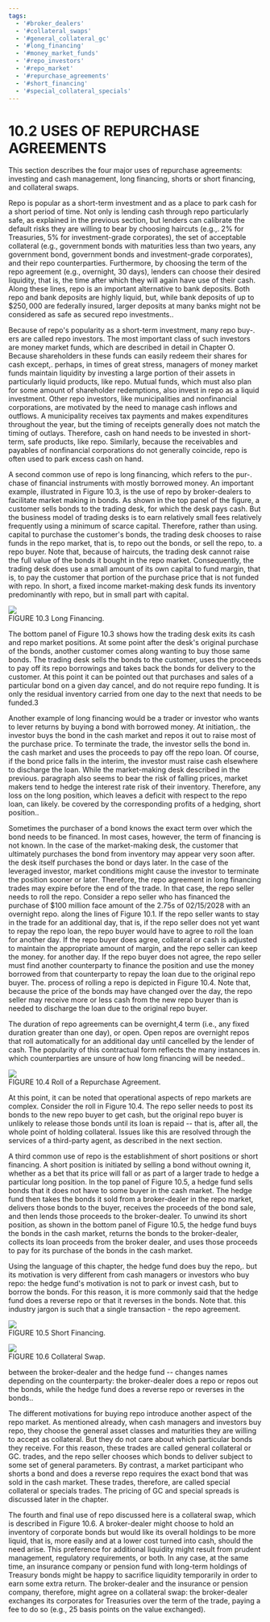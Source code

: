 ```yaml
---
tags:
  - '#broker_dealers'
  - '#collateral_swaps'
  - '#general_collateral_gc'
  - '#long_financing'
  - '#money_market_funds'
  - '#repo_investors'
  - '#repo_market'
  - '#repurchase_agreements'
  - '#short_financing'
  - '#special_collateral_specials'
---
```

# 10.2 USES OF REPURCHASE AGREEMENTS  

This section describes the four major uses of repurchase agreements: investing and cash management, long financing, shorts or short financing, and collateral swaps.  

Repo is popular as a short-term investment and as a place to park cash for a short period of time. Not only is lending cash through repo particularly safe, as explained in the previous section, but lenders can calibrate the default risks they are willing to bear by choosing haircuts (e.g.,. $2\%$ for Treasuries, $5\%$ for investment-grade corporates), the set of acceptable collateral (e.g., government bonds with maturities less than two years, any government bond, government bonds and investment-grade corporates), and their repo counterparties. Furthermore, by choosing the term of the repo agreement (e.g., overnight, 30 days), lenders can choose their desired liquidity, that is, the time after which they will again have use of their cash. Along these lines, repo is an important alternative to bank deposits. Both repo and bank deposits are highly liquid, but, while bank deposits of up to $\$250,000$ are federally insured, larger deposits at many banks might not be considered as safe as secured repo investments..  

Because of repo's popularity as a short-term investment, many repo buy-. ers are called repo investors. The most important class of such investors are money market funds, which are described in detail in Chapter O. Because shareholders in these funds can easily redeem their shares for cash except,. perhaps, in times of great stress, managers of money market funds maintain liquidity by investing a large portion of their assets in particularly liquid products, like repo. Mutual funds, which must also plan for some amount of shareholder redemptions, also invest in repo as a liquid investment. Other repo investors, like municipalities and nonfinancial corporations, are motivated by the need to manage cash inflows and outflows. A municipality receives tax payments and makes expenditures throughout the year, but the timing of receipts generally does not match the timing of outlays. Therefore, cash on hand needs to be invested in short-term, safe products, like repo. Similarly, because the receivables and payables of nonfinancial corporations do not generally coincide, repo is often used to park excess cash on hand.  

A second common use of repo is long financing, which refers to the pur-. chase of financial instruments with mostly borrowed money. An important example, illustrated in Figure 10.3, is the use of repo by broker-dealers to facilitate market making in bonds. As shown in the top panel of the figure, a customer sells bonds to the trading desk, for which the desk pays cash. But the business model of trading desks is to earn relatively small fees relatively frequently using a minimum of scarce capital. Therefore, rather than using. capital to purchase the customer's bonds, the trading desk chooses to raise funds in the repo market, that is, to repo out the bonds, or sell the repo, to. a repo buyer. Note that, because of haircuts, the trading desk cannot raise the full value of the bonds it bought in the repo market. Consequently, the trading desk does use a small amount of its own capital to fund margin, that is, to pay the customer that portion of the purchase price that is not funded with repo. In short, a fixed income market-making desk funds its inventory predominantly with repo, but in small part with capital.  

![](images/fd403e319ec39372a610ec79ed2d2945712e1710c3f620817f6282c8fe9762ff.jpg)  
FIGURE 10.3 Long Financing.  

The bottom panel of Figure 10.3 shows how the trading desk exits its cash and repo market positions. At some point after the desk's original purchase of the bonds, another customer comes along wanting to buy those same bonds. The trading desk sells the bonds to the customer, uses the proceeds to pay off its repo borrowings and takes back the bonds for delivery to the customer. At this point it can be pointed out that purchases and sales of a particular bond on a given day cancel, and do not require repo funding. It is only the residual inventory carried from one day to the next that needs to be funded.3  

Another example of long financing would be a trader or investor who wants to lever returns by buying a bond with borrowed money. At initiation,. the investor buys the bond in the cash market and repos it out to raise most of the purchase price. To terminate the trade, the investor sells the bond in. the cash market and uses the proceeds to pay off the repo loan. Of course, if the bond price falls in the interim, the investor must raise cash elsewhere to discharge the loan. While the market-making desk described in the previous. paragraph also seems to bear the risk of falling prices, market makers tend to hedge the interest rate risk of their inventory. Therefore, any loss on the long position, which leaves a deficit with respect to the repo loan, can likely. be covered by the corresponding profits of a hedging, short position..  

Sometimes the purchaser of a bond knows the exact term over which the bond needs to be financed. In most cases, however, the term of financing is not known. In the case of the market-making desk, the customer that ultimately purchases the bond from inventory may appear very soon after. the desk itself purchases the bond or days later. In the case of the leveraged investor, market conditions might cause the investor to terminate the position sooner or later. Therefore, the repo agreement in long financing trades may expire before the end of the trade. In that case, the repo seller needs to roll the repo. Consider a repo seller who has financed the purchase of $\$100$ million face amount of the 2.75s of 02/15/2028 with an overnight repo. along the lines of Figure 10.1. If the repo seller wants to stay in the trade for an additional day, that is, if the repo seller does not yet want to repay the repo loan, the repo buyer would have to agree to roll the loan for another day. If the repo buyer does agree, collateral or cash is adjusted to maintain the appropriate amount of margin, and the repo seller can keep the money. for another day. If the repo buyer does not agree, the repo seller must find another counterparty to finance the position and use the money borrowed from that counterparty to repay the loan due to the original repo buyer. The. process of rolling a repo is depicted in Figure 10.4. Note that, because the price of the bonds may have changed over the day, the repo seller may receive more or less cash from the new repo buyer than is needed to discharge the loan due to the original repo buyer.  

The duration of repo agreements can be overnight,4 term (i.e., any fixed duration greater than one day), or open. Open repos are overnight repos that roll automatically for an additional day until cancelled by the lender of cash. The popularity of this contractual form reflects the many instances in. which counterparties are unsure of how long financing will be needed..  

![](images/560ecef12bae30675e8c000f7fdf217feb35ffa6e221dae1d5707837a12722d8.jpg)  
FIGURE 10.4  Roll of a Repurchase Agreement.  

At this point, it can be noted that operational aspects of repo markets are complex. Consider the roll in Figure 10.4. The repo seller needs to post its bonds to the new repo buyer to get cash, but the original repo buyer is unlikely to release those bonds until its loan is repaid -- that is, after all, the whole point of holding collateral. Issues like this are resolved through the services of a third-party agent, as described in the next section.  

A third common use of repo is the establishment of short positions or short financing. A short position is initiated by selling a bond without owning it, whether as a bet that its price will fall or as part of a larger trade to hedge a particular long position. In the top panel of Figure 10.5, a hedge fund sells bonds that it does not have to some buyer in the cash market. The hedge fund then takes the bonds it sold from a broker-dealer in the repo market, delivers those bonds to the buyer, receives the proceeds of the bond sale, and then lends those proceeds to the broker-dealer. To unwind its short position, as shown in the bottom panel of Figure 10.5, the hedge fund buys the bonds in the cash market, returns the bonds to the broker-dealer, collects its loan proceeds from the broker dealer, and uses those proceeds to pay for its purchase of the bonds in the cash market.  

Using the language of this chapter, the hedge fund does buy the repo,. but its motivation is very different from cash managers or investors who buy repo: the hedge fund's motivation is not to park or invest cash, but to borrow the bonds. For this reason, it is more commonly said that the hedge fund does a reverse repo or that it reverses in the bonds. Note that. this industry jargon is such that a single transaction - the repo agreement.  

![](images/933fbced4668060d7735a23e723c00ad97053b719e2ec3f4b4e42294c96e6bdc.jpg)  
FIGURE 10.5  Short Financing.  

![](images/09d2cfbd522c4a0ed46454fcb11dd8d783fecd9a53a1c211e06a452484c152f5.jpg)  
FIGURE 10.6 Collateral Swap.  

between the broker-dealer and the hedge fund -- changes names depending on the counterparty: the broker-dealer does a repo or repos out the bonds, while the hedge fund does a reverse repo or reverses in the bonds..  

The different motivations for buying repo introduce another aspect of the repo market. As mentioned already, when cash managers and investors buy repo, they choose the general asset classes and maturities they are willing to accept as collateral. But they do not care about which particular bonds they receive. For this reason, these trades are called general collateral or GC. trades, and the repo seller chooses which bonds to deliver subject to some set of general parameters. By contrast, a market participant who shorts a bond and does a reverse repo requires the exact bond that was sold in the cash market. These trades, therefore, are called special collateral or specials trades. The pricing of GC and special spreads is discussed later in the chapter.  

The fourth and final use of repo discussed here is a collateral swap, which is described in Figure 10.6. A broker-dealer might choose to hold an inventory of corporate bonds but would like its overall holdings to be more liquid, that is, more easily and at a lower cost turned into cash, should the need arise. This preference for additional liquidity might result from prudent management, regulatory requirements, or both. In any case, at the same time, an insurance company or pension fund with long-term holdings of Treasury bonds might be happy to sacrifice liquidity temporarily in order to earn some extra return. The broker-dealer and the insurance or pension company, therefore, might agree on a collateral swap: the broker-dealer exchanges its corporates for Treasuries over the term of the trade, paying a fee to do so (e.g., 25 basis points on the value exchanged).  
